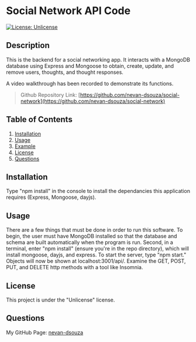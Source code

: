 # Social Network API Code

[![License: Unlicense](https://img.shields.io/badge/license-Unlicense-blue.svg)](http://unlicense.org/)

## Description

This is the backend for a social networking app. It interacts with a MongoDB database using Express and Mongoose to obtain, create, update, and remove users, thoughts, and thought responses.

A video walkthrough has been recorded to demonstrate its functions. 

> Github Repository Link: [https://github.com/nevan-dsouza/social-network](https://github.com/nevan-dsouza/social-network)

## Table of Contents

1. [Installation](#installation)
2. [Usage](#usage)
3. [Example](#example)
4. [License](#license)
5. [Questions](#questions)

## Installation

Type "npm install" in the console to install the dependancies this application requires (Express, Mongoose, dayjs).

## Usage

There are a few things that must be done in order to run this software. To begin, the user must have MongoDB installed so that the database and schema are built automatically when the program is run. Second, in a terminal, enter "npm install" (ensure you're in the repo directory), which will install mongoose, dayjs, and express. To start the server, type "npm start." Objects will now be shown at localhost:3001/api/. Examine the GET, POST, PUT, and DELETE http methods with a tool like Insomnia.

## License

This project is under the "Unlicense" license.

## Questions

My GitHub Page: [nevan-dsouza](https://github.com/nevan-dsouza)